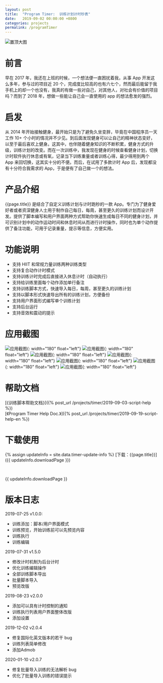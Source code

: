 ```yaml
---
layout: post
title:  "Program Timer:  训练计划计时秒表"
date:   2019-09-02 00:00:00 +0800
categories: projects
permalink: /programTimer
---
```

![置顶大图](/assets/images/img_top_big.png)


# 前言
早在 2017 年，我还在上班的时候，一个想法便一直困扰着我，从事 App 开发这么多年，参与过的项目近 20 个，完成度比较高的也有六七个，然而最后能留于我手机上的却一个也没有，我真的有做一些对自己，对其他人，对社会有价值的项目吗？而到了 2018 年，想做一些能让自己会一直使用的 app 的想法愈发的强烈。


# 启发
从 2014 年开始接触健身，最开始只是为了避免久坐变胖，毕竟在中国程序员一天工作 10+ 个小时的情况并不少见。到后面发现健身可以让自己的精神状态变好，以至于最后喜欢上健身。这其中，也伴随着健身知识的不断积累，健身方式的升级，训练计划的改变。而在一次训练中，我发现在健身的时候查看健身计划，切换计时软件执行休息或有氧，记录当下训练重量或者训练心得，最少得用到两个 App 来回切换，这其实十分的不便。而后，在试用了多款计时 App 后，发现都没有十分符合我需求的 App，于是便有了自己做一个的想法。	


# 产品介绍
{{page.title}} 是结合了自定义训练计划与计时跑秒的一款 App。专门为了健身爱好者或者资深健身人士用于制作自己每日，每周，甚至更久的训练计划而设计开发。提供了脚本编写和用户界面两种方式帮助你快速生成每日不同的健身计划，并可识别计划中的动作运动时间和休息时间从而进行计时操作，同时也为单个动作提供了备注功能，可用于记录重量，提示等信息，方便实用。


# 功能说明
- 支持 HIIT 和常规力量训练两种训练类型
- 支持复合动作计时模式
- 支持训练计时完成后直接进入休息计时（自动执行）
- 支持给训练里面每个动作添加单行备注
- 支持训练脚本方式，快速导入每日，每周，甚至更久的训练计划
- 支持以脚本形式快速导出所有的训练计划，方便备份
- 支持用户界面形式编写单个训练计划
- 支持后台运行
- 支持音效和震动的提示

# 应用截图
![应用截图](/assets/images/img_menu.jpeg){: width="180" float="left"}
![应用截图](/assets/images/img_samples.jpeg){: width="180" float="left"}
![应用截图](/assets/images/img_my_programs.jpeg){: width="180" float="left"}
![应用截图](/assets/images/img_new_program.jpeg){: width="180" float="left"}
![应用截图](/assets/images/img_new_action.jpeg){: width="180" float="left"}
![应用截图](/assets/images/img_workout.jpeg){: width="180" float="left"}
![应用截图](/assets/images/img_lock.jpeg){: width="180" float="left"}

# 帮助文档
[《训练脚本帮助文档》]({% post_url /projects/timer/2019-09-03-script-help %})  
[《Program Timer Help Doc.》]({% post_url /projects/timer/2019-09-19-script-help-en %})


# 下载使用
{% assign updateInfo = site.data.timer-update-info %}
[下载：{{page.title}}]({{ updateInfo.downloadPage }})
<div id="code"></div><br/>

{{ updateInfo.downloadPage }}

# 版本日志
2019-07-25 v1.0.0:
- 训练添加：脚本/用户界面模式
- 训练预览，开始训练前可以先预览内容
- 训练执行
- 训练编辑

2019-07-31 v1.5.0
- 修改计时机制为后台计时
- 优化训练编辑操作
- 全部训练脚本导出
- 批量脚本导入
- 预览改版

2019-08-23 v2.0.0
- 添加可以具有计时控制的通知
- 训练执行列表用户界面整体改版
- 添加设置

2019-12-02 v2.0.4
- 修复国际化英文版本的若干 bug
- 训练列表简单修改
- 添加Admob

2020-01-10 v2.0.7
- 修复批量导入训练的无法解析 bug
- 优化了批量导入训练的错误提示


<script src="/assets/js/jquery.min-1.5.2.js"></script>
<script src="/assets/js/jquery.qrcode.min.js"></script>
<script type="text/javascript">
  $("#code").qrcode({
    width: 200,
    height: 200,
    correctLevel:0,
    text: "https://johnzh.github.io/programTimer/download"
  });
</script>
